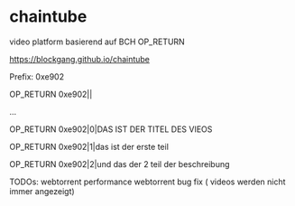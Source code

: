 # chaintube
video platform basierend auf BCH OP_RETURN


https://blockgang.github.io/chaintube

Prefix: 0xe902

OP_RETURN 0xe902<magnet-hash>|<chunk-nr>|<data>
  
...

OP_RETURN 0xe902<magnet-hash>|0|DAS IST DER TITEL DES VIEOS

OP_RETURN 0xe902<magnet-hash>|1|das ist der erste teil

OP_RETURN 0xe902<magnet-hash>|2|und das der 2 teil der beschreibung


TODOs:
webtorrent performance
webtorrent bug fix ( videos werden nicht immer angezeigt)
